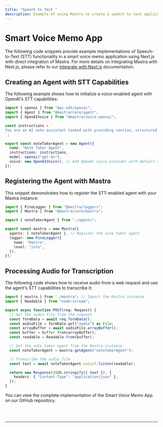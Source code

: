 ```yaml
---
title: "Speech to Text "
description: Example of using Mastra to create a speech to text application.
---
```


# Smart Voice Memo App

The following code snippets provide example implementations of Speech-to-Text (STT) functionality in a smart voice memo application using Next.js with direct integration of Mastra. For more details on integrating Mastra with Next.js, please refer to our [Integrate with Next.js](/docs/frameworks/web-frameworks/next-js) documentation.

## Creating an Agent with STT Capabilities

The following example shows how to initialize a voice-enabled agent with OpenAI's STT capabilities:

```typescript filename="src/mastra/agents/index.ts"
import { openai } from "@ai-sdk/openai";
import { Agent } from "@mastra/core/agent";
import { OpenAIVoice } from "@mastra/voice-openai";

const instructions = `
You are an AI note assistant tasked with providing concise, structured summaries of their content... // omitted for brevity
`;

export const noteTakerAgent = new Agent({
  name: "Note Taker Agent",
  instructions: instructions,
  model: openai("gpt-4o"),
  voice: new OpenAIVoice(), // Add OpenAI voice provider with default configuration
});
```

## Registering the Agent with Mastra

This snippet demonstrates how to register the STT-enabled agent with your Mastra instance:

```typescript filename="src/mastra/index.ts"
import { PinoLogger } from "@mastra/loggers";
import { Mastra } from "@mastra/core/mastra";

import { noteTakerAgent } from "./agents";

export const mastra = new Mastra({
  agents: { noteTakerAgent }, // Register the note taker agent
  logger: new PinoLogger({
    name: "Mastra",
    level: "info",
  }),
});
```

## Processing Audio for Transcription

The following code shows how to receive audio from a web request and use the agent's STT capabilities to transcribe it:

```typescript filename="app/api/audio/route.ts"
import { mastra } from "./mastra"; // Import the Mastra instance
import { Readable } from "node:stream";

export async function POST(req: Request) {
  // Get the audio file from the request
  const formData = await req.formData();
  const audioFile = formData.get("audio") as File;
  const arrayBuffer = await audioFile.arrayBuffer();
  const buffer = Buffer.from(arrayBuffer);
  const readable = Readable.from(buffer);

  // Get the note taker agent from the Mastra instance
  const noteTakerAgent = mastra.getAgent("noteTakerAgent");

  // Transcribe the audio file
  const text = await noteTakerAgent.voice?.listen(readable);

  return new Response(JSON.stringify({ text }), {
    headers: { "Content-Type": "application/json" },
  });
}
```

You can view the complete implementation of the Smart Voice Memo App on our GitHub repository.

<br />
<br />
<hr className="dark:border-[#404040] border-gray-300" />
<br />
<br />
<GithubLink
  link={
    "https://github.com/mastra-ai/voice-examples/tree/main/speech-to-text/voice-memo-app"
  }
/>
